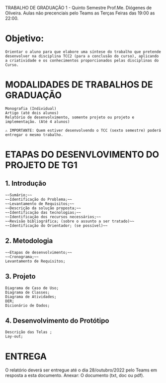 TRABALHO DE GRADUAÇÃO 1 - Quinto Semestre Prof.Me. Diógenes de Oliveira.
Aulas não precenciais pelo Teams as Terças Feiras das 19:00 as 22:00.   


# Objetivo:
    Orientar o aluno para que elabore uma síntese do trabalho que pretende desenvolver na disciplina TCC2 (para a conclusão do curso), aplicando a criatividade e os conhecimentos proporcionados pelas disciplinas do Curso.

# MODALIDADES DE TRABALHOS DE GRADUAÇÃO

    Monografia (Individual)
    Artigo (até dois alunos)
    Relatório de desenvolvimento, somente projeto ou projeto e implementação. (Até 4 alunos)

    ⚠️ IMPORTANTE: Quem estiver desenvolvendo o TCC (sexto semestre) poderá entregar o mesmo trabalho.

# ETAPAS DO DESENVLOVIMENTO DO PROJETO DE TG1

##  1. Introdução
    ~~Sumário;~~
    ~~Identificação do Problema;~~
    ~~Levantamento de Requisitos;~~
    ~~Descrição da solução proposta;~~
    ~~Identificação das tecnologias;~~
    ~~Identificação dos recursos necessários;~~
    ~~Revisão bibliográfica; (sobre o assunto a ser tratado)~~
    ~~Identificação do Orientador; (se possível)~~

##  2. Metodologia
    ~~Etapas de desenvolvimento;~~
    ~~Cronograma;~~
    Levantamento de Requisitos;

##  3. Projeto
    Diagrama de Caso de Uso;
    Diagrama de Classes;
    Diagrama de Atividades;
    DER;
    Dicionário de Dados;

##  4. Desenvolvimento do Protótipo
    Descrição das Telas ;
    Lay-out;

# ENTREGA
O relatório deverá ser entregue até o dia 28/outubro/2022 pelo Teams em resposta a esta documento.
Anexar: O documento (txt, doc ou pdf).








